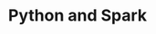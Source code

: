 ---
_db_id: 259
available_options:
- python
content_type: project
prerequisites:
  hard:
  - topics/python-specific/spark
  soft: []
submission_type: repo
tags: []
title: Python and Spark
---
